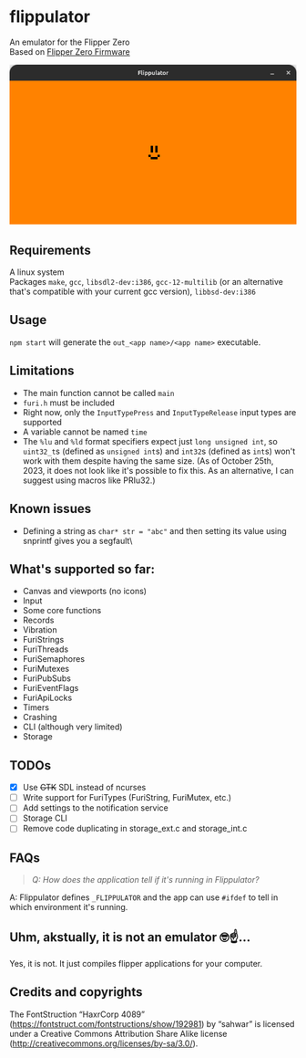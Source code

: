 # flippulator
An emulator for the Flipper Zero\
Based on [Flipper Zero Firmware](https://github.com/flipperdevices/flipperzero-firmware)

![Screenshot](https://raw.githubusercontent.com/Milk-Cool/flippulator/main/images/screenshot.png)

## Requirements
A linux system\
Packages `make`, `gcc`, `libsdl2-dev:i386`, `gcc-12-multilib` (or an alternative that's compatible with your current gcc version), `libbsd-dev:i386`

## Usage
`npm start` will generate the `out_<app name>/<app name>` executable.

## Limitations
- The main function cannot be called `main`
- `furi.h` must be included
- Right now, only the `InputTypePress` and `InputTypeRelease` input types are supported
- A variable cannot be named `time`
- The `%lu` and `%ld` format specifiers expect just `long unsigned int`, so `uint32_t`s (defined as `unsigned int`s) and `int32`s (defined as `int`s) won't work with them despite having the same size. (As of October 25th, 2023, it does not look like it's possible to fix this. As an alternative, I can suggest using macros like PRIu32.)

## Known issues
- Defining a string as `char* str = "abc"` and then setting its value using snprintf gives you a segfault\

## What's supported so far:
- Canvas and viewports (no icons)
- Input
- Some core functions
- Records
- Vibration
- FuriStrings
- FuriThreads
- FuriSemaphores
- FuriMutexes
- FuriPubSubs
- FuriEventFlags
- FuriApiLocks
- Timers
- Crashing
- CLI (although very limited)
- Storage

## TODOs
- [x] Use ~~GTK~~ SDL instead of ncurses
- [ ] Write support for FuriTypes (FuriString, FuriMutex, etc.)
- [ ] Add settings to the notification service
- [ ] Storage CLI
- [ ] Remove code duplicating in storage_ext.c and storage_int.c

## FAQs
> *Q: How does the application tell if it's running in Flippulator?*

A: Flippulator defines `_FLIPPULATOR` and the app can use `#ifdef` to tell in which environment it's running.


## Uhm, akstually, it is not an emulator 🤓☝️...
Yes, it is not. It just compiles flipper applications for your computer.

## Credits and copyrights
The FontStruction “HaxrCorp 4089” (https://fontstruct.com/fontstructions/show/192981) by “sahwar” is licensed under a Creative Commons Attribution Share Alike license (http://creativecommons.org/licenses/by-sa/3.0/).